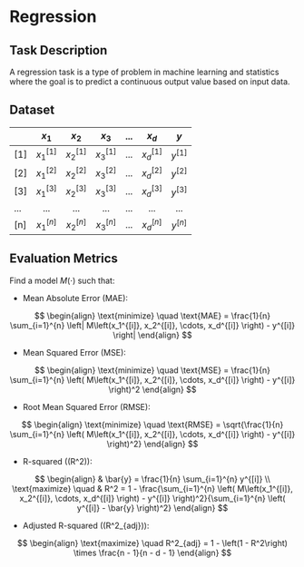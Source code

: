 # Regression

## Task Description
A regression task is a type of problem in machine learning and statistics where the goal is to predict a continuous output value based on input data. 

## Dataset
|     |  $x_1$   |  $x_2$   |  $x_3$   |  ...  |  $x_d$   | $y$  |
|-----|:------------:|:------------:|:------------:|:-----:|:------------:|:--------:|
| [1] |  $x_1^{[1]}$ |  $x_2^{[1]}$ |  $x_3^{[1]}$ |  ...  |  $x_d^{[1]}$ | $y^{[1]}$ |
| [2] |  $x_1^{[2]}$ |  $x_2^{[2]}$ |  $x_3^{[2]}$ |  ...  |  $x_d^{[2]}$ | $y^{[2]}$ |
| [3] |  $x_1^{[3]}$ |  $x_2^{[3]}$ |  $x_3^{[3]}$ |  ...  |  $x_d^{[3]}$ | $y^{[3]}$ |
| ... |      ...      |      ...      |      ...      |  ...  |      ...      |    ...   |
| [n] |  $x_1^{[n]}$ |  $x_2^{[n]}$ |  $x_3^{[n]}$ |  ...  |  $x_d^{[n]}$ | $y^{[n]}$ |

## Evaluation Metrics

Find a model $M(\cdot)$ such that:

- Mean Absolute Error (MAE):

$$
\begin{align}
\text{minimize} \quad  \text{MAE} = \frac{1}{n} \sum_{i=1}^{n} \left| M\left(x_1^{[i]}, x_2^{[i]}, \cdots, x_d^{[i]} \right) - y^{[i]} \right|
\end{align}
$$

- Mean Squared Error (MSE):

$$
\begin{align}
\text{minimize} \quad \text{MSE} = \frac{1}{n} \sum_{i=1}^{n} \left( M\left(x_1^{[i]}, x_2^{[i]}, \cdots, x_d^{[i]} \right) - y^{[i]} \right)^2
\end{align}
$$

- Root Mean Squared Error (RMSE):

$$
\begin{align}
\text{minimize} \quad \text{RMSE} = \sqrt{\frac{1}{n} \sum_{i=1}^{n} \left( M\left(x_1^{[i]}, x_2^{[i]}, \cdots, x_d^{[i]} \right) - y^{[i]} \right)^2}
\end{align}
$$

- R-squared (\(R^2\)):

$$
\begin{align}
& \bar{y} = \frac{1}{n} \sum_{i=1}^{n} y^{[i]} \\
\text{maximize} \quad & R^2 = 1 - \frac{\sum_{i=1}^{n} \left( M\left(x_1^{[i]}, x_2^{[i]}, \cdots, x_d^{[i]} \right) - y^{[i]} \right)^2}{\sum_{i=1}^{n} \left( y^{[i]} - \bar{y} \right)^2}
\end{align}
$$

- Adjusted R-squared (\(R^2_{adj}\)):

$$
\begin{align}
\text{maximize} \quad R^2_{adj} = 1 - \left(1 - R^2\right) \times \frac{n - 1}{n - d - 1}
\end{align}
$$
